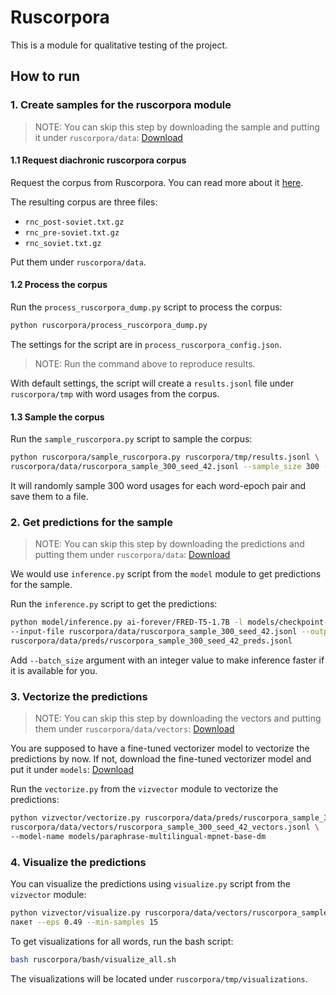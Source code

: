 # Ruscorpora

This is a module for qualitative testing of the project.

## How to run

### 1. Create samples for the ruscorpora module

> NOTE: You can skip this step by downloading the sample and putting it under `ruscorpora/data`:
> [Download](https://github.com/tatarinovst2/work-definition-modeling/issues/35)

#### 1.1 Request diachronic ruscorpora corpus

Request the corpus from Ruscorpora.
You can read more about it [here](https://ruscorpora.ru/page/corpora-datasets/).

The resulting corpus are three files:
- `rnc_post-soviet.txt.gz`
- `rnc_pre-soviet.txt.gz`
- `rnc_soviet.txt.gz`

Put them under `ruscorpora/data`.

#### 1.2 Process the corpus

Run the `process_ruscorpora_dump.py` script to process the corpus:

```bash
python ruscorpora/process_ruscorpora_dump.py
```

The settings for the script are in `process_ruscorpora_config.json`.

> NOTE: Run the command above to reproduce results.

With default settings, the script will create a `results.jsonl` file under `ruscorpora/tmp`
with word usages from the corpus.

#### 1.3 Sample the corpus

Run the `sample_ruscorpora.py` script to sample the corpus:

```bash
python ruscorpora/sample_ruscorpora.py ruscorpora/tmp/results.jsonl \
ruscorpora/data/ruscorpora_sample_300_seed_42.jsonl --sample_size 300 --seed 42
```

It will randomly sample 300 word usages for each word-epoch pair and save them to a file.

### 2. Get predictions for the sample

> NOTE: You can skip this step by downloading the predictions and putting them
> under `ruscorpora/data`:
> [Download](https://github.com/tatarinovst2/work-definition-modeling/issues/36)

We would use `inference.py` script from the `model` module to get predictions for the sample.

Run the `inference.py` script to get the predictions:

```bash
python model/inference.py ai-forever/FRED-T5-1.7B -l models/checkpoint-41000
--input-file ruscorpora/data/ruscorpora_sample_300_seed_42.jsonl --output-file \
ruscorpora/data/preds/ruscorpora_sample_300_seed_42_preds.jsonl
```

Add `--batch_size` argument with an integer value to make inference faster
if it is available for you.

### 3. Vectorize the predictions

> NOTE: You can skip this step by downloading the vectors and putting them
> under `ruscorpora/data/vectors`:
> [Download](https://drive.google.com/file/d/1E4bzgejBOJGmM_JNChl7QQkvpULUndtl/view?usp=sharing)

You are supposed to have a fine-tuned vectorizer model to vectorize the predictions by now.
If not, download the fine-tuned vectorizer model and put it under `models`:
[Download](https://github.com/tatarinovst2/work-definition-modeling/issues/32)

Run the `vectorize.py` from the `vizvector` module to vectorize the predictions:

```bash
python vizvector/vectorize.py ruscorpora/data/preds/ruscorpora_sample_300_seed_42_preds.jsonl \
ruscorpora/data/vectors/ruscorpora_sample_300_seed_42_vectors.jsonl \
--model-name models/paraphrase-multilingual-mpnet-base-dm
```

### 4. Visualize the predictions

You can visualize the predictions using `visualize.py` script from the `vizvector` module:

```bash
python vizvector/visualize.py ruscorpora/data/vectors/ruscorpora_sample_300_seed_42_vectors.jsonl \
пакет --eps 0.49 --min-samples 15
```

To get visualizations for all words, run the bash script:

```bash
bash ruscorpora/bash/visualize_all.sh
```

The visualizations will be located under `ruscorpora/tmp/visualizations`.
